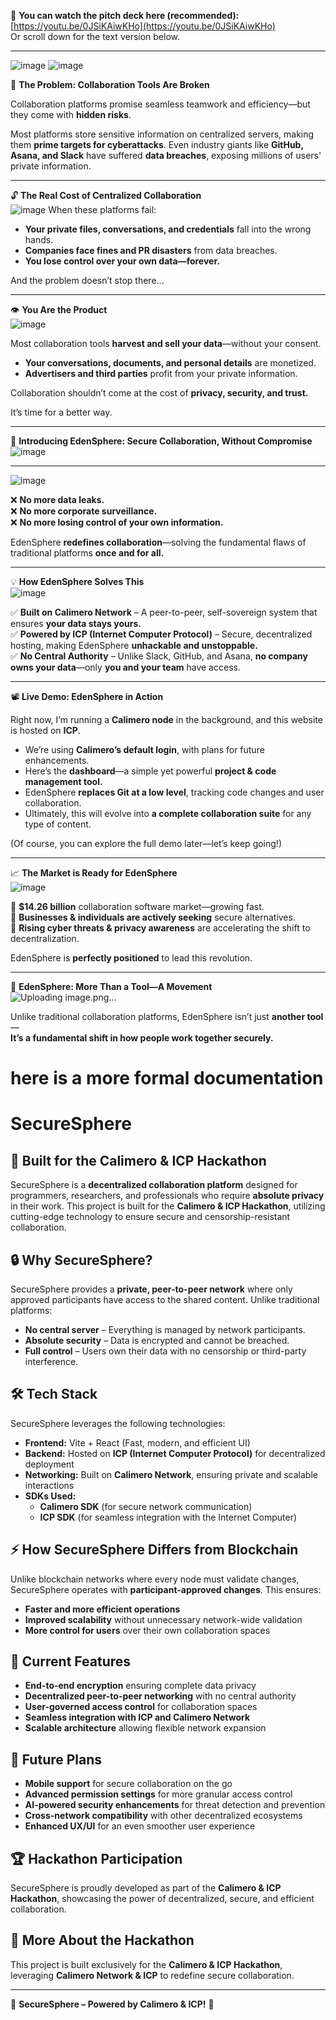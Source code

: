 📢 **You can watch the pitch deck here (recommended):** [https://youtu.be/0JSiKAiwKHo](https://youtu.be/0JSiKAiwKHo)  
Or scroll down for the text version below.  

---
![image](https://github.com/user-attachments/assets/1c800875-394f-47fe-afcd-c6330c65cc63)
![image](https://github.com/user-attachments/assets/461b3688-235c-4fe0-8c60-41e4702a6665)


🚨 **The Problem: Collaboration Tools Are Broken**  

Collaboration platforms promise seamless teamwork and efficiency—but they come with **hidden risks**.  

Most platforms store sensitive information on centralized servers, making them **prime targets for cyberattacks**. Even industry giants like **GitHub, Asana, and Slack** have suffered **data breaches**, exposing millions of users' private information.  

---

🔓 **The Real Cost of Centralized Collaboration**  
![image](https://github.com/user-attachments/assets/c67033a8-50ca-4515-8c8d-ddd83d2203d6)
When these platforms fail:  
- **Your private files, conversations, and credentials** fall into the wrong hands.  
- **Companies face fines and PR disasters** from data breaches.  
- **You lose control over your own data—forever.**  

And the problem doesn’t stop there...  

---

👁️ **You Are the Product**  
![image](https://github.com/user-attachments/assets/0997f856-c616-4996-988c-da35896dc4c3)

Most collaboration tools **harvest and sell your data**—without your consent.  
- **Your conversations, documents, and personal details** are monetized.  
- **Advertisers and third parties** profit from your private information.  

Collaboration shouldn’t come at the cost of **privacy, security, and trust.**  

It’s time for a better way.  

---

 
🚀 **Introducing EdenSphere: Secure Collaboration, Without Compromise**  
![image](https://github.com/user-attachments/assets/e8119174-9d32-4a09-81fe-b17acb477913)


---
![image](https://github.com/user-attachments/assets/475c53cf-9fbf-4ccd-a607-9ba90d73801f)


❌ **No more data leaks.**  
❌ **No more corporate surveillance.**  
❌ **No more losing control of your own information.**  

EdenSphere **redefines collaboration**—solving the fundamental flaws of traditional platforms **once and for all.**  

---


💡 **How EdenSphere Solves This**  
![image](https://github.com/user-attachments/assets/a7c6a7b2-4b0a-4fff-888d-c6ccc87e6c63)

✅ **Built on Calimero Network** – A peer-to-peer, self-sovereign system that ensures **your data stays yours.**  
✅ **Powered by ICP (Internet Computer Protocol)** – Secure, decentralized hosting, making EdenSphere **unhackable and unstoppable.**  
✅ **No Central Authority** – Unlike Slack, GitHub, and Asana, **no company owns your data**—only **you and your team** have access.  

---

📽️ **Live Demo: EdenSphere in Action**  

Right now, I’m running a **Calimero node** in the background, and this website is hosted on **ICP**.  

- We’re using **Calimero’s default login**, with plans for future enhancements.  
- Here’s the **dashboard**—a simple yet powerful **project & code management tool.**  
- EdenSphere **replaces Git at a low level**, tracking code changes and user collaboration.  
- Ultimately, this will evolve into **a complete collaboration suite** for any type of content.  

(Of course, you can explore the full demo later—let’s keep going!)  

---

📈 **The Market is Ready for EdenSphere**  
![image](https://github.com/user-attachments/assets/98124c67-fc31-4b41-9f0d-54edd10e6e15)

🔹 **$14.26 billion** collaboration software market—growing fast.  
🔹 **Businesses & individuals are actively seeking** secure alternatives.  
🔹 **Rising cyber threats & privacy awareness** are accelerating the shift to decentralization.  

EdenSphere is **perfectly positioned** to lead this revolution.  

---
 
🚀 **EdenSphere: More Than a Tool—A Movement**  
![Uploading image.png…]()

Unlike traditional collaboration platforms, EdenSphere isn’t just **another tool**—  
**It’s a fundamental shift in how people work together securely.**  




# here is a more formal documentation

# SecureSphere

## 🚀 Built for the Calimero & ICP Hackathon
SecureSphere is a **decentralized collaboration platform** designed for programmers, researchers, and professionals who require **absolute privacy** in their work. This project is built for the **Calimero & ICP Hackathon**, utilizing cutting-edge technology to ensure secure and censorship-resistant collaboration.

## 🔒 Why SecureSphere?
SecureSphere provides a **private, peer-to-peer network** where only approved participants have access to the shared content. Unlike traditional platforms:
- **No central server** – Everything is managed by network participants.
- **Absolute security** – Data is encrypted and cannot be breached.
- **Full control** – Users own their data with no censorship or third-party interference.

## 🛠 Tech Stack
SecureSphere leverages the following technologies:
- **Frontend:** Vite + React (Fast, modern, and efficient UI)
- **Backend:** Hosted on **ICP (Internet Computer Protocol)** for decentralized deployment
- **Networking:** Built on **Calimero Network**, ensuring private and scalable interactions
- **SDKs Used:**
  - **Calimero SDK** (for secure network communication)
  - **ICP SDK** (for seamless integration with the Internet Computer)

## ⚡ How SecureSphere Differs from Blockchain
Unlike blockchain networks where every node must validate changes, SecureSphere operates with **participant-approved changes**. This ensures:
- **Faster and more efficient operations**
- **Improved scalability** without unnecessary network-wide validation
- **More control for users** over their own collaboration spaces

## 🚀 Current Features
- **End-to-end encryption** ensuring complete data privacy
- **Decentralized peer-to-peer networking** with no central authority
- **User-governed access control** for collaboration spaces
- **Seamless integration with ICP and Calimero Network**
- **Scalable architecture** allowing flexible network expansion

## 🔮 Future Plans
- **Mobile support** for secure collaboration on the go
- **Advanced permission settings** for more granular access control
- **AI-powered security enhancements** for threat detection and prevention
- **Cross-network compatibility** with other decentralized ecosystems
- **Enhanced UX/UI** for an even smoother user experience

## 🏆 Hackathon Participation
SecureSphere is proudly developed as part of the **Calimero & ICP Hackathon**, showcasing the power of decentralized, secure, and efficient collaboration.

## 📢 More About the Hackathon
This project is built exclusively for the **Calimero & ICP Hackathon**, leveraging **Calimero Network & ICP** to redefine secure collaboration.

---

🚀 **SecureSphere – Powered by Calimero & ICP!** 🚀

